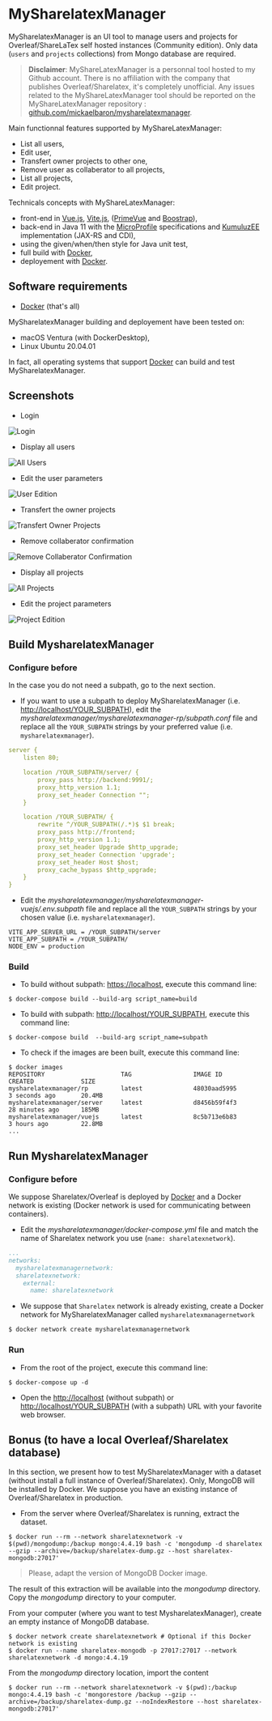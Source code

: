# MySharelatexManager

MySharelatexManager is an UI tool to manage users and projects for Overleaf/ShareLaTex self hosted instances (Community edition). Only data (`users` and `projects` collections) from Mongo database are required.

> **Disclaimer**: MyShareLatexManager is a personnal tool hosted to my Github account. There is no affiliation with the company that publishes Overleaf/Sharelatex, it's completely unofficial. Any issues related to the MyShareLatexManager tool should be reported on the MyShareLatexManager repository : [github.com/mickaelbaron/mysharelatexmanager](https://github.com/mickaelbaron/mysharelatexmanager).

Main functionnal features supported by MyShareLatexManager:

* List all users,
* Edit user,
* Transfert owner projects to other one,
* Remove user as collaberator to all projects,
* List all projects,
* Edit project.

Technicals concepts with MyShareLatexManager:

* front-end in [Vue.js](https://vuejs.org/), [Vite.js](https://vitejs.dev/), ([PrimeVue](https://primevue.org/) and [Boostrap](https://getbootstrap.com/)),
* back-end in Java 11 with the [MicroProfile](https://microprofile.io/) specifications and [KumuluzEE](https://ee.kumuluz.com/) implementation (JAX-RS and CDI),
* using the given/when/then style for Java unit test,
* full build with [Docker](https://www.docker.com/),
* deployement with [Docker](https://www.docker.com/).

## Software requirements

* [Docker](https://www.docker.com/) (that's all)

MySharelatexManager building and deployement have been tested on:

* macOS Ventura (with DockerDesktop),
* Linux Ubuntu 20.04.01

In fact, all operating systems that support [Docker](https://www.docker.com/) can build and test MySharelatexManager.

## Screenshots

* Login

![Login](./images/mysharelatexmanager_login.png)

* Display all users

![All Users](./images/mysharelatexmanager_users.png)

* Edit the user parameters

![User Edition](./images/mysharelatexmanager_usededition.png)

* Transfert the owner projects

![Transfert Owner Projects](./images/mysharelatexmanager_transfertownerprojects.png)

* Remove collaberator confirmation

![Remove Collaberator Confirmation](./images/mysharelatexmanager_removecollaberatorconfirmation.png)

* Display all projects

![All Projects](./images/mysharelatexmanager_projects.png)

* Edit the project parameters

![Project Edition](./images/mysharelatexmanager_projectedition.png)

## Build MysharelatexManager

### Configure before

In the case you do not need a subpath, go to the next section.

* If you want to use a subpath to deploy MySharelatexManager (i.e. <http://localhost/YOUR_SUBPATH>), edit the *mysharelatexmanager/mysharelatexmanager-rp/subpath.conf* file and replace all the `YOUR_SUBPATH` strings by your preferred value (i.e. `mysharelatexmanager`).

```yaml
server {
    listen 80;

    location /YOUR_SUBPATH/server/ {
        proxy_pass http://backend:9991/;
        proxy_http_version 1.1;
        proxy_set_header Connection "";
    }

    location /YOUR_SUBPATH/ {
        rewrite ^/YOUR_SUBPATH(/.*)$ $1 break;
        proxy_pass http://frontend;
        proxy_http_version 1.1;
        proxy_set_header Upgrade $http_upgrade;
        proxy_set_header Connection 'upgrade';
        proxy_set_header Host $host;
        proxy_cache_bypass $http_upgrade;
    }
}
```

* Edit the *mysharelatexmanager/mysharelatexmanager-vuejs/.env.subpath* file and replace all the `YOUR_SUBPATH` strings by your chosen value (i.e. `mysharelatexmanager`).

```properties
VITE_APP_SERVER_URL = /YOUR_SUBPATH/server
VITE_APP_SUBPATH = /YOUR_SUBPATH/
NODE_ENV = production
```

### Build

* To build without subpath: <https://localhost>, execute this command line:

```console
$ docker-compose build --build-arg script_name=build
```

* To build with subpath: <http://localhost/YOUR_SUBPATH>, execute this command line:

```console
$ docker-compose build  --build-arg script_name=subpath
```

* To check if the images are been built, execute this command line:

```console
$ docker images
REPOSITORY                     TAG                 IMAGE ID            CREATED             SIZE
mysharelatexmanager/rp         latest              48030aad5995        3 seconds ago       20.4MB
mysharelatexmanager/server     latest              d8456b59f4f3        28 minutes ago      185MB
mysharelatexmanager/vuejs      latest              8c5b713e6b83        3 hours ago         22.8MB
...
```

## Run MysharelatexManager

### Configure before

We suppose Sharelatex/Overleaf is deployed by [Docker](https://www.docker.com/) and a Docker network is existing (Docker network is used for communicating between containers).

* Edit the *mysharelatexmanager/docker-compose.yml* file and match the name of Sharelatex network you use (`name: sharelatexnetwork`).

```yaml
...
networks:
  mysharelatexmanagernetwork:
  sharelatexnetwork:
    external:
      name: sharelatexnetwork
```

* We suppose that `Sharelatex` network is already existing, create a Docker network for MySharelatexManager called `mysharelatexmanagernetwork`

```console
$ docker network create mysharelatexmanagernetwork
```

### Run

* From the root of the project, execute this command line:

```console
$ docker-compose up -d
```

* Open the <http://localhost> (without subpath) or <http://localhost/YOUR_SUBPATH> (with a subpath) URL with your favorite web browser.

## Bonus (to have a local Overleaf/Sharelatex database)

In this section, we present how to test MySharelatexManager with a dataset (without install a full instance of Overleaf/Sharelatex). Only, MongoDB will be installed by Docker. We suppose you have an existing instance of Overleaf/Sharelatex in production.

* From the server where Overleaf/Sharelatex is running, extract the dataset.

```console
$ docker run --rm --network sharelatexnetwork -v $(pwd)/mongodump:/backup mongo:4.4.19 bash -c 'mongodump -d sharelatex --gzip --archive=/backup/sharelatex-dump.gz --host sharelatex-mongodb:27017'
```

> Please, adapt the version of MongoDB Docker image.

The result of this extraction will be available into the *mongodump* directory. Copy the *mongodump* directory to your computer.

From your computer (where you want to test MysharelatexManager), create an empty instance of MongoDB database.

```console
$ docker network create sharelatexnetwork # Optional if this Docker network is existing
$ docker run --name sharelatex-mongodb -p 27017:27017 --network sharelatexnetwork -d mongo:4.4.19
```

From the *mongodump* directory location, import the content

```console
$ docker run --rm --network sharelatexnetwork -v $(pwd):/backup mongo:4.4.19 bash -c 'mongorestore /backup --gzip --archive=/backup/sharelatex-dump.gz --noIndexRestore --host sharelatex-mongodb:27017'
```
